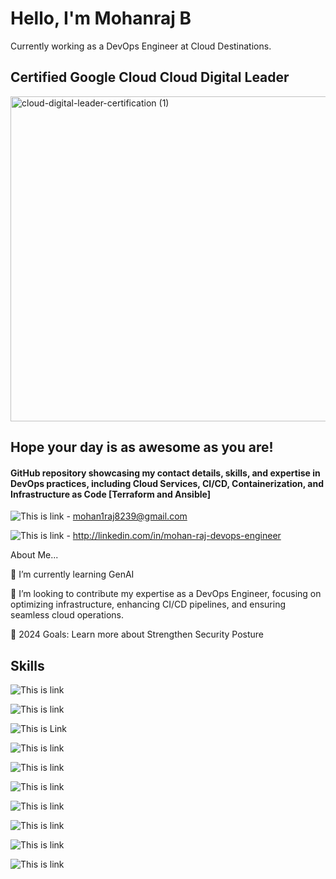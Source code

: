 # Hello, I'm Mohanraj B
Currently working as a DevOps Engineer at Cloud Destinations.

## Certified Google Cloud Cloud Digital Leader 


<img width="520" alt="cloud-digital-leader-certification (1)" src="https://github.com/user-attachments/assets/06734baf-01f8-4669-863a-004a4001cae3">




## Hope your day is as awesome as you are!

#### GitHub repository showcasing my contact details, skills, and expertise in DevOps practices, including Cloud Services, CI/CD, Containerization, and Infrastructure as Code [Terraform and Ansible]

![This is link](https://img.shields.io/badge/Gmail-D14836?style=for-the-badge&logo=gmail&logoColor=white) - mohan1raj8239@gmail.com

![This is link](https://img.shields.io/badge/LinkedIn-0077B5?style=for-the-badge&logo=linkedin&logoColor=white) - http://linkedin.com/in/mohan-raj-devops-engineer



About Me...

🔗 I’m currently learning GenAI

👐 I’m looking to contribute my expertise as a DevOps Engineer, focusing on optimizing infrastructure, enhancing CI/CD pipelines, and ensuring seamless cloud operations.

🥅 2024 Goals: Learn more about Strengthen Security Posture


## Skills
![This is link](https://img.shields.io/badge/Google_Cloud-4285F4?style=for-the-badge&logo=google-cloud&logoColor=white)

![This is link](https://img.shields.io/badge/Amazon_AWS-FF9900?style=for-the-badge&logo=amazonaws&logoColor=white)

![This is Link](https://img.shields.io/badge/Microsoft_Azure-0089D6?style=for-the-badge&logo=microsoft-azure&logoColor=white)

![This is link](https://img.shields.io/badge/PostgreSQL-316192?style=for-the-badge&logo=postgresql&logoColor=white)

![This is link](https://img.shields.io/badge/MongoDB-4EA94B?style=for-the-badge&logo=mongodb&logoColor=white)

![This is link](https://img.shields.io/badge/Azure_DevOps-0078D7?style=for-the-badge&logo=azure-devops&logoColor=white)

![This is link](https://img.shields.io/badge/Jenkins-D24939?style=for-the-badge&logo=Jenkins&logoColor=white)

![This is link](https://img.shields.io/badge/Linux-FCC624?style=for-the-badge&logo=linux&logoColor=black)

![This is link](https://img.shields.io/badge/Ubuntu-E95420?style=for-the-badge&logo=ubuntu&logoColor=white)

![This is link](https://img.shields.io/badge/Kibana-005571?style=for-the-badge&logo=Kibana&logoColor=white)


